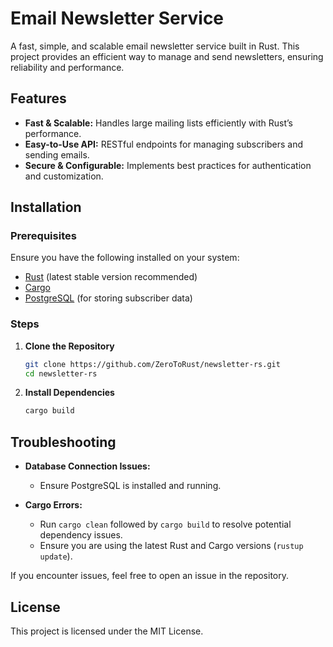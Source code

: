 # Email Newsletter Service

A fast, simple, and scalable email newsletter service built in Rust. This project provides an efficient way to manage and send newsletters, ensuring reliability and performance.

## Features

- **Fast & Scalable:** Handles large mailing lists efficiently with Rust’s performance.  
- **Easy-to-Use API:** RESTful endpoints for managing subscribers and sending emails.  
- **Secure & Configurable:** Implements best practices for authentication and customization.  

## Installation

### Prerequisites

Ensure you have the following installed on your system:

- [Rust](https://www.rust-lang.org/tools/install) (latest stable version recommended)
- [Cargo](https://doc.rust-lang.org/cargo/)
- [PostgreSQL](https://www.postgresql.org/) (for storing subscriber data)

### Steps

1. **Clone the Repository**
   ```sh
   git clone https://github.com/ZeroToRust/newsletter-rs.git
   cd newsletter-rs
   ```

2. **Install Dependencies**
   ```sh
   cargo build
   ```
   
## Troubleshooting  
- **Database Connection Issues:**  
  - Ensure PostgreSQL is installed and running.  

- **Cargo Errors:**  
  - Run `cargo clean` followed by `cargo build` to resolve potential dependency issues.  
  - Ensure you are using the latest Rust and Cargo versions (`rustup update`).  

If you encounter issues, feel free to open an issue in the repository.


## License

This project is licensed under the MIT License.

